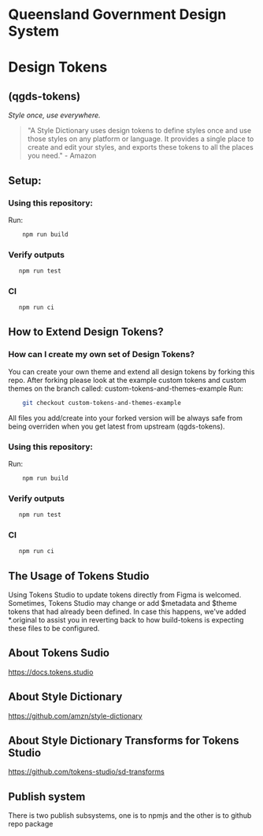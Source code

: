 # Queensland Government Design System
# Design Tokens
## (qgds-tokens)
*Style once, use everywhere.*
>
> "A Style Dictionary uses design tokens to define styles once and use those styles on any platform or language. It provides a single place to create and edit your styles, and exports these tokens to all the places you need." - Amazon

## Setup:

### Using this repository:
Run:
```bash
    npm run build
```

### Verify outputs
```bash
   npm run test
```

### CI
```bash
   npm run ci
```

## How to Extend Design Tokens? 
### How can I create my own set of Design Tokens?
You can create your own theme and extend all design tokens by forking this repo.
After forking please look at the example custom tokens and custom themes on the branch called: custom-tokens-and-themes-example
Run:
```bash
    git checkout custom-tokens-and-themes-example
```
All files you add/create into your forked version will be always safe from being overriden when you get latest from upstream (qgds-tokens).


### Using this repository:
Run:
```bash
    npm run build
```

### Verify outputs
```bash
   npm run test
```

### CI
```bash
   npm run ci
```

## The Usage of Tokens Studio
Using Tokens Studio to update tokens directly from Figma is welcomed.
Sometimes, Tokens Studio may change or add $metadata and $theme tokens that had already been defined.
In case this happens, we've added *.original to assist you in reverting back to how build-tokens is expecting these files to be configured.

## About Tokens Sudio
https://docs.tokens.studio

## About Style Dictionary
https://github.com/amzn/style-dictionary

## About Style Dictionary Transforms for Tokens Studio
https://github.com/tokens-studio/sd-transforms

## Publish system
There is two publish subsystems, one is to npmjs and the other is to github repo package


